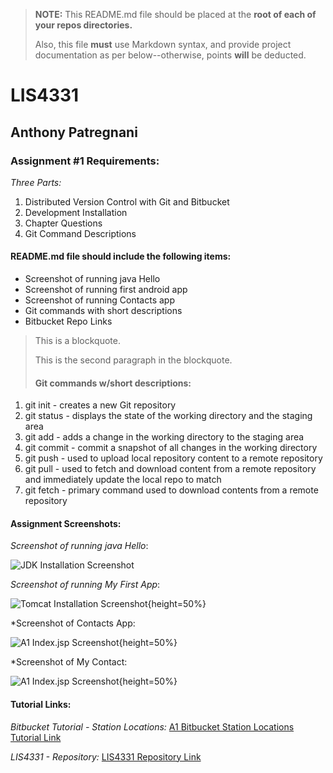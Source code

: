 > **NOTE:** This README.md file should be placed at the **root of each of your repos directories.**
>
>Also, this file **must** use Markdown syntax, and provide project documentation as per below--otherwise, points **will** be deducted.
>

# LIS4331

## Anthony Patregnani

### Assignment #1 Requirements:

*Three Parts:*

1. Distributed Version Control with Git and Bitbucket
2. Development Installation
3. Chapter Questions
4. Git Command Descriptions

#### README.md file should include the following items:

* Screenshot of running java Hello
* Screenshot of running first android app
* Screenshot of running Contacts app
* Git commands with short descriptions
* Bitbucket Repo Links

> This is a blockquote.
> 
> This is the second paragraph in the blockquote.
>
> #### Git commands w/short descriptions:

1. git init - creates a new Git repository
2. git status - displays the state of the working directory and the staging area
3. git add - adds a change in the working directory to the staging area
4. git commit - commit a snapshot of all changes in the working directory
5. git push - used to upload local repository content to a remote repository
6. git pull - used to fetch and download content from a remote repository and immediately update the local repo to match
7. git fetch - primary command used to download contents from a remote repository

#### Assignment Screenshots:

*Screenshot of running java Hello*:

![JDK Installation Screenshot](img/lis4331-javahello.jpg)

*Screenshot of running My First App*:

![Tomcat Installation Screenshot](img/lis4331-myfirstapp.jpg){height=50%}

*Screenshot of Contacts App:

![A1 Index.jsp Screenshot](img/lis4331-contacts-homepage.jpg){height=50%}

*Screenshot of My Contact:

![A1 Index.jsp Screenshot](img/lis4331-mycontact.jpg){height=50%}




#### Tutorial Links:

*Bitbucket Tutorial - Station Locations:*
[A1 Bitbucket Station Locations Tutorial Link](https://bitbucket.org/ap19t/bitbucketstationlocations/ "Bitbucket Station Locations")

*LIS4331 - Repository:*
[LIS4331 Repository Link](https://bitbucket.org/ap19t/lis4331/src/master/ "LIS4368")
